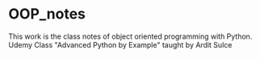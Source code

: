 # OOP_notes
This work is the class notes of object oriented programming with Python. Udemy Class "Advanced Python by Example" taught by Ardit Sulce 
